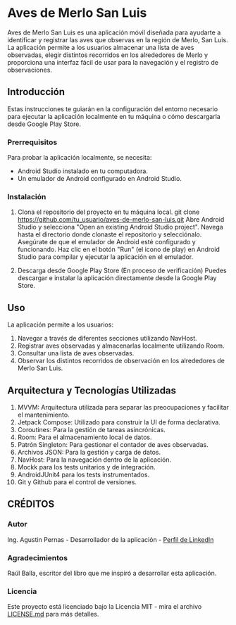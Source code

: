 # Aves de Merlo San Luis

Aves de Merlo San Luis es una aplicación móvil diseñada para ayudarte a identificar y registrar las aves que observas en la región de Merlo, San Luis. La aplicación permite a los usuarios almacenar una lista de aves observadas, elegir distintos recorridos en los alrededores de Merlo y proporciona una interfaz fácil de usar para la navegación y el registro de observaciones.

## Introducción

Estas instrucciones te guiarán en la configuración del entorno necesario para ejecutar la aplicación localmente en tu máquina o cómo descargarla desde Google Play Store.

### Prerrequisitos

Para probar la aplicación localmente, se necesita:
- Android Studio instalado en tu computadora.
- Un emulador de Android configurado en Android Studio.

### Instalación

1. Clona el repositorio del proyecto en tu máquina local.
git clone https://github.com/tu_usuario/aves-de-merlo-san-luis.git
Abre Android Studio y selecciona "Open an existing Android Studio project". Navega hasta el directorio donde clonaste el repositorio y selecciónalo. Asegúrate de que el emulador de Android esté configurado y funcionando.
Haz clic en el botón "Run" (el icono de play) en Android Studio para compilar y ejecutar la aplicación en el emulador.

2. Descarga desde Google Play Store (En proceso de verificación)
Puedes descargar e instalar la aplicación directamente desde la Google Play Store. 

## Uso

La aplicación permite a los usuarios:

1. Navegar a través de diferentes secciones utilizando NavHost.
2. Registrar aves observadas y almacenarlas localmente utilizando Room.
3. Consultar una lista de aves observadas.
4. Observar los distintos recorridos de observación en los alrededores de Merlo San Luis.

## Arquitectura y Tecnologías Utilizadas

1. MVVM: Arquitectura utilizada para separar las preocupaciones y facilitar el mantenimiento.
2. Jetpack Compose: Utilizado para construir la UI de forma declarativa.
3. Coroutines: Para la gestión de tareas asincrónicas.
4. Room: Para el almacenamiento local de datos.
5. Patrón Singleton: Para gestionar el contador de aves observadas.
6. Archivos JSON: Para la gestión y carga de datos.
7. NavHost: Para la navegación dentro de la aplicación.
8. Mockk para los tests unitarios y de integración.
9. AndroidJUnit4 para los tests instrumentados.
10. Git y Github para el control de versiones.

## CRÉDITOS

### Autor

Ing. Agustin Pernas - Desarrollador de la aplicación - [Perfil de LinkedIn](https://www.linkedin.com/in/agustinbpernas/)

### Agradecimientos

Raúl Balla, escritor del libro que me inspiró a desarrollar esta aplicación.

### Licencia

Este proyecto está licenciado bajo la Licencia MIT - mira el archivo [LICENSE.md](LICENSE.md) para más detalles.
